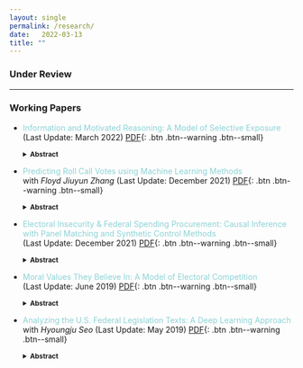 ```yaml
---
layout: single
permalink: /research/
date:   2022-03-13
title: ""
---
```

### Under Review

----------------
### Working Papers
+ <span style = "color: #8cd2d5"> Information and Motivated Reasoning: A Model of Selective Exposure</span> <br style="mso-data-placement:same-cell;" /> (Last Update: March 2022) [PDF](/files/SelectiveExposure_2022.pdf){: .btn .btn--warning .btn--small}
    <details><summary style="font-size:85%;"><b>Abstract</b></summary>
    <blockquote style="font-size:85%;"> Previous research has documented the prevalence of selective exposure, the tendency to prefer and consume information that reinforces preexisting beliefs. Modeling individuals as motivated reasoners who face a tradeoff between accuracy (``getting it right”) and directional (``reaching desired conclusions”) motives, this paper develops a game-theoretic model that makes sense of seemingly inconsistent empirical findings by formally identifying conditions under which individuals, as receivers, engage in selective exposure. First, when the quality of information is uniform across individuals, selective exposure remains pervasive even in situations where the accuracy motive is high. Second, introducing uncertainty to the sender’s directional motive increases the likelihood of information avoidance. Finally, the size of the gap in the perceived quality of information between the sender and the receiver, rather than the high credibility of the sender, largely determines the possibility of exposure. These results on exposure decisions yield direct implications for persuasion and polarization.
    </blockquote>
    </details>

+ <span style = "color: #8cd2d5"> Predicting Roll Call Votes using Machine Learning Methods</span> <br style="mso-data-placement:same-cell;" /> with *Floyd Jiuyun Zhang* (Last Update: December 2021) [PDF](/files/MachineLearning_2021.pdf){: .btn .btn--warning .btn--small}
    <details><summary style="font-size:85%;"><b>Abstract</b></summary>
    <blockquote style="font-size:85%;"> We present an approach for predicting roll-call votes in the U.S. Congress, using bill text word embedding as well as bill and Congress member characteristics as inputs. Various prediction models are implemented, tested and finally combined using ensemble stacking. Our methods yield higher accuracy than existing methods, especially for newly elected members of Congress.
    </blockquote>
    </details>

+ <span style = "color: #8cd2d5"> Electoral Insecurity & Federal Spending Procurement: Causal Inference with Panel Matching and Synthetic Control Methods </span> <br style="mso-data-placement:same-cell;" /> (Last Update: December 2021) [PDF](/files/SyntheticControl_2021.pdf){: .btn .btn--warning .btn--small}
    <details><summary style="font-size:85%;"><b>Abstract</b></summary>
    <blockquote style="font-size:85%;"> How do legislators respond, if at all, to changes in their electoral prospects? Most existing studies adopt a difference-in-differences design that exploits redistricting as an exogenous shock to estimate the causal effect of electoral insecurity on legislators’ federal spending procurement for their districts. This project employs matching and synthetic control methods that produce more comparable counterfactuals to derive the causal estimate of interest. Nearly all matching and SC methods yield improved covariate balance. In addition, these methods return mostly null results while the conventional difference-in-differences method returns statistically significant results, which suggests the importance of ensuring comparability of treatment and control groups. Finally, a negative outcome analysis is conducted to compare the performance of different synthetic control methods.
    </blockquote>
    </details>

+ <span style = "color: #8cd2d5"> Moral Values They Believe In: A Model of Electoral Competition </span> <br style="mso-data-placement:same-cell;" /> (Last Update: June 2019) [PDF](/files/MoralValues_2019.pdf){: .btn .btn--warning .btn--small}
    <details><summary style="font-size:85%;"><b>Abstract</b></summary>
    <blockquote style="font-size:85%;"> Understanding voter and candidate behavior in elections remains a fundamental question in political economy. This paper develops an electoral competition model with heterogeneity in individuals' party and moral identity. In addition to the formalization of moral values, notable features of the model include (a) the ex-ante correlation between moral and partisan identification and (b) the presence of cheap talkers. The analysis reveals that candidates who can lie have a significant advantage in elections, but the presence of other types of candidates and the voter's endogenous preference for honest candidates constrain the former's pandering behavior. More interestingly, extending the model with the two features produces a similar result, but through different mechanisms, that morally aligned but extremely partisan candidates have a significant chance of winning.
    </blockquote>
    </details>

+ <span style = "color: #8cd2d5"> Analyzing the U.S. Federal Legislation Texts: A Deep Learning Approach </span> <br style="mso-data-placement:same-cell;" /> with *Hyoungju Seo* (Last Update: May 2019) [PDF](/files/DeepLearning_2019.pdf){: .btn .btn--warning .btn--small}
    <details><summary style="font-size:85%;"><b>Abstract</b></summary>
    <blockquote style="font-size:85%;"> This paper analyzes the U.S. federal bill preamble texts from 1973 to 2018 using various embedding and supervised classification methods to gauge the degree of partisanship among bills. In addition to nine different baseline methods from the literature, we develop and implement a CNN-LSTM architecture with a characterbased word embedding model. We find that word-based embedding methods outperform  character-based ones and that a single-layer LSTM outperforms all other architectures tested. Comparing the prediction accuracy over time reveals a (small) positive correlation with individual legislators’ ideological data, suggesting a comparatively lower degree of partisan divide in bill preamble language. Finally, applying the trained LSTM model to a separate political ideology dataset shows a moderate degree of transferability.
    </blockquote>
    </details>
